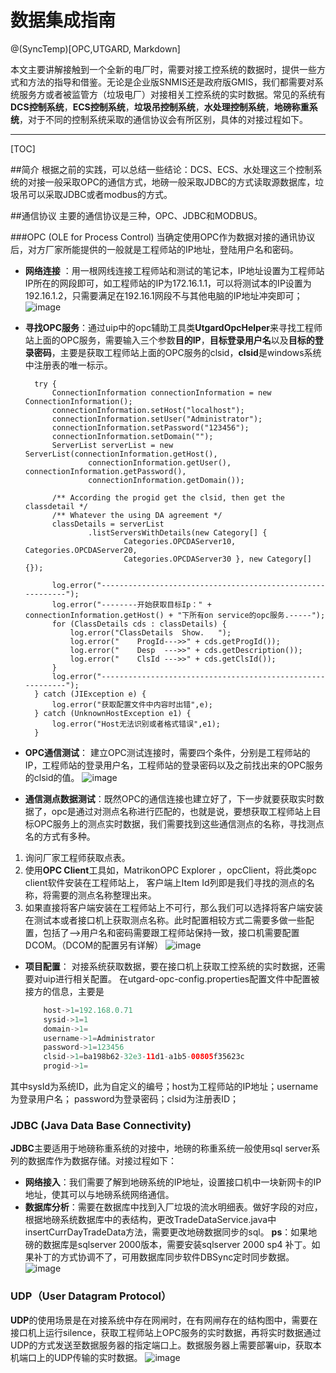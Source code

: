 # 数据集成指南

@(SyncTemp)[OPC,UTGARD, Markdown]

本文主要讲解接触到一个全新的电厂时，需要对接工控系统的数据时，提供一些方式和方法的指导和借鉴。无论是企业版SNMIS还是政府版GMIS，我们都需要对系统服务方或者被监管方（垃圾电厂）对接相关工控系统的实时数据。常见的系统有**DCS控制系统**，**ECS控制系统**，**垃圾吊控制系统**，**水处理控制系统**，**地磅称重系统**，对于不同的控制系统采取的通信协议会有所区别，具体的对接过程如下。

-----------------

[TOC]

##简介
根据之前的实践，可以总结一些结论：DCS、ECS、水处理这三个控制系统的对接一般采取OPC的通信方式，地磅一般采取JDBC的方式读取源数据库，垃圾吊可以采取JDBC或者modbus的方式。

##通信协议
主要的通信协议是三种，OPC、JDBC和MODBUS。

###OPC (OLE for Process Control)
当确定使用OPC作为数据对接的通讯协议后，对方厂家所能提供的一般就是工程师站的IP地址，登陆用户名和密码。

- **网络连接** ：用一根网线连接工程师站和测试的笔记本，IP地址设置为工程师站IP所在的网段即可，如工程师站的IP为172.16.1.1，可以将测试本的IP设置为192.16.1.2，只需要满足在192.16.1网段不与其他电脑的IP地址冲突即可；
![image](http://7xr1w9.com1.z0.glb.clouddn.com/wangluolianjie.png)

- **寻找OPC服务**：通过uip中的opc辅助工具类**UtgardOpcHelper**来寻找工程师站上面的OPC服务，需要输入三个参数**目的IP**，**目标登录用户名**以及**目标的登录密码**，主要是获取工程师站上面的OPC服务的clsid，**clsid**是windows系统中注册表的唯一标示。


        try {
            ConnectionInformation connectionInformation = new ConnectionInformation();
            connectionInformation.setHost("localhost");
            connectionInformation.setUser("Administrator");
            connectionInformation.setPassword("123456");
            connectionInformation.setDomain("");
            ServerList serverList = new ServerList(connectionInformation.getHost(),
                    connectionInformation.getUser(), connectionInformation.getPassword(),
                    connectionInformation.getDomain());

            /** According the progid get the clsid, then get the classdetail */
            /** Whatever the using DA agreement */
            classDetails = serverList
                    .listServersWithDetails(new Category[] {
                            Categories.OPCDAServer10, Categories.OPCDAServer20,
                            Categories.OPCDAServer30 }, new Category[] {});

            log.error("-----------------------------------------------------------");
            log.error("--------开始获取目标Ip：" + connectionInformation.getHost() + "下所有on service的opc服务.-----");
            for (ClassDetails cds : classDetails) {
                log.error("ClassDetails  Show.   ");
                log.error("    ProgId--->>" + cds.getProgId());
                log.error("    Desp  --->>" + cds.getDescription());
                log.error("    ClsId --->>" + cds.getClsId());
            }
            log.error("-----------------------------------------------------------");
        } catch (JIException e) {
            log.error("获取配置文件中内容时出错",e);
        } catch (UnknownHostException e1) {
            log.error("Host无法识别或者格式错误",e1);
        }

- **OPC通信测试**： 建立OPC测试连接时，需要四个条件，分别是工程师站的IP，工程师站的登录用户名，工程师站的登录密码以及之前找出来的OPC服务的clsid的值。
![image](http://7xr1w9.com1.z0.glb.clouddn.com/opcceshi.png)

- **通信测点数据测试**：既然OPC的通信连接也建立好了，下一步就要获取实时数据了，opc是通过对测点名称进行匹配的，也就是说，要想获取工程师站上目标OPC服务上的测点实时数据，我们需要找到这些通信测点的名称，寻找测点名的方式有多种。
1. 询问厂家工程师获取点表。
2. 使用**OPC Client**工具如，MatrikonOPC Explorer ，opcClient，将此类opc client软件安装在工程师站上，
客户端上Item Id列即是我们寻找的测点的名称，将需要的测点名称整理出来。
3. 如果直接将客户端安装在工程师站上不可行，那么我们可以选择将客户端安装在测试本或者接口机上获取测点名称。此时配置相较方式二需要多做一些配置，包括了-->用户名和密码需要跟工程师站保持一致，接口机需要配置DCOM。（DCOM的配置另有详解）
![image](http://7xr1w9.com1.z0.glb.clouddn.com/opcclient.jpg)

- **项目配置**： 对接系统获取数据，要在接口机上获取工控系统的实时数据，还需要对uip进行相关配置。
在utgard-opc-config.properties配置文件中配置被接方的信息，主要是
    
    ``` java
        host->1=192.168.0.71
        sysid->1=1
        domain->1=
        username->1=Administrator
        password->1=123456
        clsid->1=ba198b62-32e3-11d1-a1b5-00805f35623c
        progid->1=
    ```
其中sysId为系统ID，此为自定义的编号；host为工程师站的IP地址；username为登录用户名；
password为登录密码；clsid为注册表ID；

### JDBC (Java Data Base Connectivity)
**JDBC**主要适用于地磅称重系统的对接中，地磅的称重系统一般使用sql server系列的数据库作为数据存储。对接过程如下：
- **网络接入**：我们需要了解到地磅系统的IP地址，设置接口机中一块新网卡的IP地址，使其可以与地磅系统网络通信。
- **数据库分析**：需要在数据库中找到入厂垃圾的流水明细表。做好字段的对应，根据地磅系统数据库中的表结构，更改TradeDataService.java中insertCurrDayTradeData方法，需要更改地磅数据同步的sql。
**ps**：如果地磅的数据库是sqlserver 2000版本，需要安装sqlserver 2000 sp4 补丁。如果补丁的方式协调不了，可用数据库同步软件DBSync定时同步数据。
![image](http://7xr1w9.com1.z0.glb.clouddn.com/trade.png)

### UDP（User Datagram Protocol）
**UDP**的使用场景是在对接系统中存在网闸时，在有网闸存在的结构图中，需要在接口机上运行silence，获取工程师站上OPC服务的实时数据，再将实时数据通过UDP的方式发送至数据服务器的指定端口上。数据服务器上需要部署uip，获取本机端口上的UDP传输的实时数据。
![image](http://7xr1w9.com1.z0.glb.clouddn.com/udp.png) 